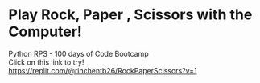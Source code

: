# Play Rock, Paper , Scissors with the Computer!
 Python RPS - 100 days of Code Bootcamp <br>
Click on this link to try! https://replit.com/@rinchentb26/RockPaperScissors?v=1
